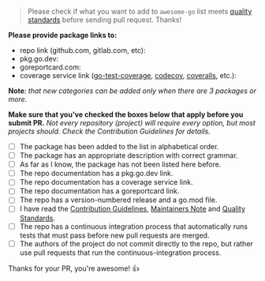> Please check if what you want to add to `awesome-go` list meets [quality standards](https://github.com/avelino/awesome-go/blob/main/CONTRIBUTING.md#quality-standards) before sending pull request. Thanks!

**Please provide package links to:**

- repo link (github.com, gitlab.com, etc):
- pkg.go.dev:
- goreportcard.com:
- coverage service link ([go-test-coverage](https://github.com/vladopajic/go-test-coverage), [codecov](https://codecov.io/), [coveralls](https://coveralls.io/), etc.):

**Note**: _that new categories can be added only when there are 3 packages or more._

**Make sure that you've checked the boxes below that apply before you submit PR.**
_Not every repository (project) will require every option, but most projects should. Check the Contribution Guidelines for details._

- [ ] The package has been added to the list in alphabetical order.
- [ ] The package has an appropriate description with correct grammar.
- [ ] As far as I know, the package has not been listed here before.
- [ ] The repo documentation has a pkg.go.dev link.
- [ ] The repo documentation has a coverage service link.
- [ ] The repo documentation has a goreportcard link.
- [ ] The repo has a version-numbered release and a go.mod file.
- [ ] I have read the [Contribution Guidelines](https://github.com/avelino/awesome-go/blob/main/CONTRIBUTING.md#contribution-guidelines), [Maintainers Note](https://github.com/avelino/awesome-go/blob/main/CONTRIBUTING.md#maintainers) and [Quality Standards](https://github.com/avelino/awesome-go/blob/main/CONTRIBUTING.md#quality-standards).
- [ ] The repo has a continuous integration process that automatically runs tests that must pass before new pull requests are merged.
- [ ] The authors of the project do not commit directly to the repo, but rather use pull requests that run the continuous-integration process.

Thanks for your PR, you're awesome! :+1:

